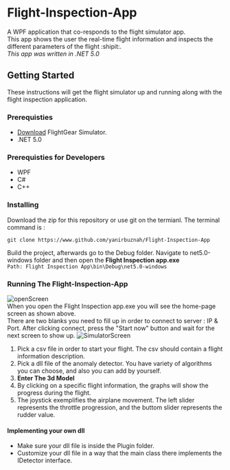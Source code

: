 # Flight-Inspection-App
A WPF application that co-responds to the flight simulator app.</br>
This app shows the user the real-time flight information and inspects the different parameters of the flight :shipit:.</br> *This app was written in .NET 5.0*
## Getting Started
These instructions will get the flight simulator up and running along with the flight inspection application.
### Prerequisties

* [Download](https://www.flightgear.org) FlightGear Simulator.
* .NET 5.0
### Prerequisties for Developers
* WPF
* C#
* C++
### Installing
Download the zip for this repository or use git on the termianl. The terminal command is :
```
git clone https://www.github.com/yanirbuznah/Flight-Inspection-App
```
Build the project, afterwards go to the Debug folder. Navigate to net5.0-windows folder and then open the **Flight Inspection app.exe**<br/>
```Path: Flight Inspection App\bin\Debug\net5.0-windows```

### Running The Flight-Inspection-App
![openScreen](https://user-images.githubusercontent.com/56928005/114165321-fdc7a200-9934-11eb-8bcf-17ff7ebb48a8.png)<br/>
When you open the Flight Inspection app.exe you will see the home-page screen as shown above.<br/>
There are two blanks you need to fill up in order to connect to server : IP & Port.
After clicking connect, press the "Start now" button and wait for the next screen to show up.
![SimulatorScreen](https://user-images.githubusercontent.com/56928005/114229633-c383f200-9980-11eb-810e-1d96fb6e8c4c.png)<br/>

1. Pick a csv file in order to start your flight. The csv should contain a flight information description.
2. Pick a dll file of the anomaly detector. You have variety of algorithms you can choose, and also you can add by yourself.
3. **Enter The 3d Model**
4. By clicking on a specific flight information, the graphs will show the progress during the flight.
5. The joystick exemplifies the airplane movement. The left slider represents the throttle progression, and the buttom slider represents the rudder value.

#### Implementing your own dll 
- Make sure your dll file is inside the Plugin folder.
- Customize your dll file in a way that the main class there implements the IDetector interface.
